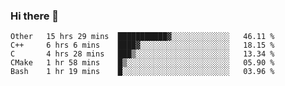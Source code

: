 ### Hi there 👋

<!--
**WShiBin/WShiBin** is a ✨ _special_ ✨ repository because its `README.md` (this file) appears on your GitHub profile.

Here are some ideas to get you started:

- 🔭 I’m currently working on ...
- 🌱 I’m currently learning ...
- 👯 I’m looking to collaborate on ...
- 🤔 I’m looking for help with ...
- 💬 Ask me about ...
- 📫 How to reach me: ...
- 😄 Pronouns: ...
- ⚡ Fun fact: ...
-->

<!--START_SECTION:waka-->
```text
Other   15 hrs 29 mins  ███████████▓░░░░░░░░░░░░░   46.11 % 
C++     6 hrs 6 mins    ████▓░░░░░░░░░░░░░░░░░░░░   18.15 % 
C       4 hrs 28 mins   ███▒░░░░░░░░░░░░░░░░░░░░░   13.34 % 
CMake   1 hr 58 mins    █▒░░░░░░░░░░░░░░░░░░░░░░░   05.90 % 
Bash    1 hr 19 mins    █░░░░░░░░░░░░░░░░░░░░░░░░   03.96 % 
```
<!--END_SECTION:waka-->
